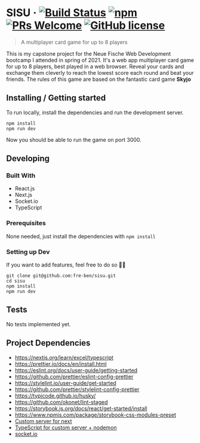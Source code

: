 # SISU &middot; [![Build Status](https://img.shields.io/travis/npm/npm/latest.svg?style=flat-square)](https://travis-ci.org/npm/npm) [![npm](https://img.shields.io/npm/v/npm.svg?style=flat-square)](https://www.npmjs.com/package/npm) [![PRs Welcome](https://img.shields.io/badge/PRs-welcome-brightgreen.svg?style=flat-square)](http://makeapullrequest.com) [![GitHub license](https://img.shields.io/badge/license-MIT-blue.svg?style=flat-square)](https://github.com/your/your-project/blob/master/LICENSE)

> A multiplayer card game for up to 8 players

This is my capstone project for the Neue Fische Web Development bootcamp I attended in spring of 2021.
It's a web app multiplayer card game for up to 8 players, best played in a web browser.
Reveal your cards and exchange them cleverly to reach the lowest score each round and beat your friends.
The rules of this game are based on the fantastic card game **Skyjo**

## Installing / Getting started

To run locally, install the dependencies and run the development server.

```shell
npm install
npm run dev
```

Now you should be able to run the game on port 3000.

## Developing

### Built With

- React.js
- Next.js
- Socket.io
- TypeScript

### Prerequisites

None needed, just install the dependencies with `npm install`

### Setting up Dev

If you want to add features, feel free to do so 🧙‍♂️

```shell
git clone git@github.com:fre-ben/sisu.git
cd sisu
npm install
npm run dev
```

## Tests

No tests implemented yet.

## Project Dependencies

- https://nextjs.org/learn/excel/typescript
- https://prettier.io/docs/en/install.html
- https://eslint.org/docs/user-guide/getting-started
- https://github.com/prettier/eslint-config-prettier
- https://stylelint.io/user-guide/get-started
- https://github.com/prettier/stylelint-config-prettier
- https://typicode.github.io/husky/
- https://github.com/okonet/lint-staged
- https://storybook.js.org/docs/react/get-started/install
- https://www.npmjs.com/package/storybook-css-modules-preset
- [Custom server for next](https://nextjs.org/docs/advanced-features/custom-server)
- [TypeScript for custom server + nodemon](https://github.com/vercel/next.js/tree/canary/examples/custom-server-typescript)
- [socket.io](https://socket.io/)
